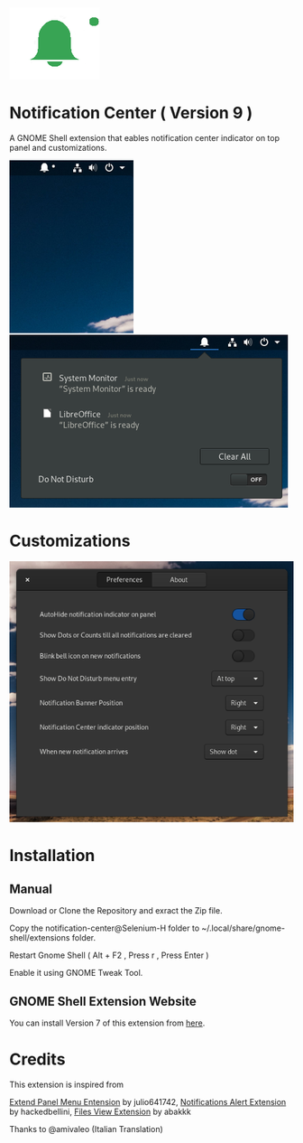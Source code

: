 ![Screenshot](/notification-center@Selenium-H/eicon.png) 

# **Notification Center**  ( Version 9 )
A GNOME Shell extension that eables notification center indicator on top panel and customizations.

![Screenshot](/Screenshot/image1.png)
![Screenshot](/Screenshot/image2.png)


# Customizations
![Screenshot](/Screenshot/image3.png)

# Installation

## Manual
Download or Clone the Repository and exract the Zip file.

Copy the notification-center@Selenium-H folder to ~/.local/share/gnome-shell/extensions folder.

Restart Gnome Shell ( Alt + F2 , Press r , Press Enter )

Enable it using GNOME Tweak Tool.
## GNOME Shell Extension Website

You can install Version 7 of this extension from [here](https://extensions.gnome.org/extension/1526/notification-centerselenium-h/).  

# Credits
This extension is inspired from

[Extend Panel Menu Entension](https://extensions.gnome.org/extension/1201/extend-panel-menu/) by julio641742, 
[Notifications Alert Extension](https://extensions.gnome.org/extension/258/notifications-alert-on-user-menu/) by hackedbellini, 
[Files View Extension](https://extensions.gnome.org/extension/1395/files-view/) by abakkk

Thanks to @amivaleo (Italian Translation)  
 
